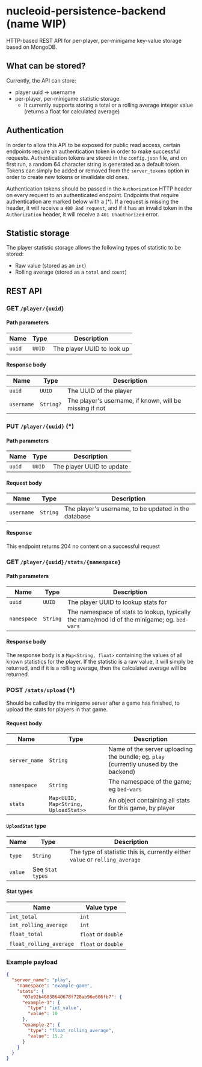 # nucleoid-persistence-backend (name WIP)
HTTP-based REST API for per-player, per-minigame key-value storage based on MongoDB.

## What can be stored?
Currently, the API can store:
- player uuid -> username 
- per-player, per-minigame statistic storage.
  - It currently supports storing a total or a rolling average integer value (returns a float for calculated average)

## Authentication
In order to allow this API to be exposed for public read access, certain endpoints require an authentication token in order to make successful requests.
Authentication tokens are stored in the `config.json` file, and on first run, a random 64 character string is generated as a default token. Tokens can simply be added or removed from the `server_tokens` option in order to create new tokens or invalidate old ones.

Authentication tokens should be passed in the `Authorization` HTTP header on every request to an authenticated endpoint. Endpoints that require authentication are marked below with a (*). If a request is missing the header, it will receive a `400 Bad request`, and if it has an invalid token in the `Authorization` header, it will receive a `401 Unauthorized` error.

## Statistic storage
The player statistic storage allows the following types of statistic to be stored:
- Raw value (stored as an `int`)
- Rolling average (stored as a `total` and `count`)

## REST API
### GET `/player/{uuid}`
#### Path parameters
| Name | Type | Description |
| --- | --- | --- |
| `uuid` | `UUID` | The player UUID to look up |

#### Response body
| Name | Type | Description |
| --- | --- | --- |
| `uuid` | `UUID` | The UUID of the player |
| `username` | `String?` | The player's username, if known, will be missing if not |

### PUT `/player/{uuid}` (*)
#### Path parameters
| Name | Type | Description |
| --- | --- | --- |
| `uuid` | `UUID` | The player UUID to update |

#### Request body
| Name | Type | Description |
| --- | --- | --- |
| `username` | `String` | The player's username, to be updated in the database

#### Response
This endpoint returns 204 no content on a successful request

### GET `/player/{uuid}/stats/{namespace}`
#### Path parameters
| Name | Type | Description |
| --- | --- | --- |
| `uuid` | `UUID` | The player UUID to lookup stats for |
| `namespace` | `String` | The namespace of stats to lookup, typically the name/mod id of the minigame; eg. `bed-wars` |

#### Response body
The response body is a `Map<String, float>` containing the values of all known statistics for the player. If the statistic is a raw value, it will simply be returned, and if it is a rolling average, then the calculated average will be returned.

### POST `/stats/upload` (*)
Should be called by the minigame server after a game has finished, to upload the stats for players in that game.

#### Request body
| Name | Type | Description |
| --- | --- | --- |
| `server_name` | `String` | Name of the server uploading the bundle; eg. `play` (currently unused by the backend) |
| `namespace` | `String` | The namespace of the game; eg `bed-wars` |
| `stats` | `Map<UUID, Map<String, UploadStat>>` | An object containing all stats for this game, by player |

#### `UploadStat` type
| Name | Type | Description |
| --- | --- | --- |
| `type` | `String` | The type of statistic this is, currently either `value` or `rolling_average` |
| `value` | See `Stat types` |

#### Stat types
| Name | Value type |
| --- | --- |
| `int_total` | `int` |
| `int_rolling_average` | `int` |
| `float_total` | `float` or `double` |
| `float_rolling_average` | `float` or `double` |

### Example payload
```json
{
  "server_name": "play",
    "namespace": "example-game",
    "stats": {
      "07e92b46838640678f728ab96e606fb7": {
      "example-1": {
        "type": "int_value",
        "value": 10
      },
      "example-2": {
        "type": "float_rolling_average",
        "value": 15.2
      }
    }
  }
}
```
